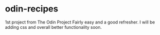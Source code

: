 # odin-recipes
1st project from The Odin Project
Fairly easy and a good refresher. I will be adding css and overall better functionality soon.
